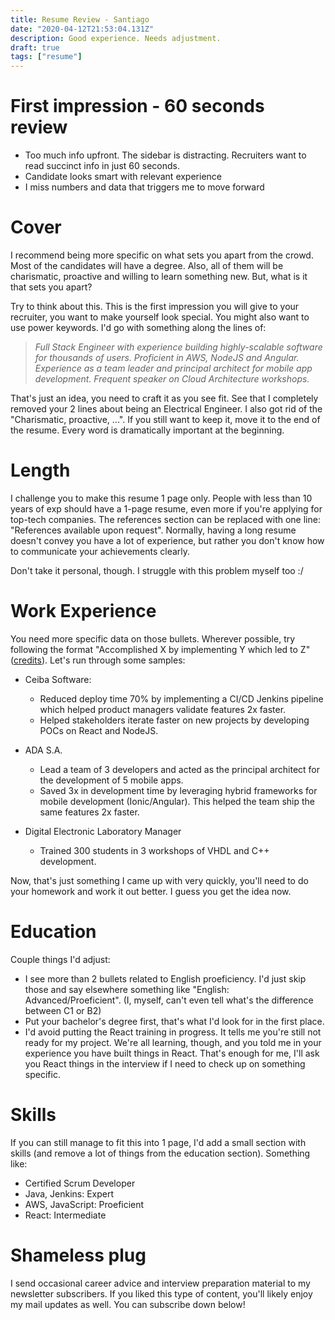 ```yaml
---
title: Resume Review - Santiago
date: "2020-04-12T21:53:04.131Z"
description: Good experience. Needs adjustment.
draft: true
tags: ["resume"]
---
```


# First impression - 60 seconds review

- Too much info upfront. The sidebar is distracting. Recruiters want to read succinct info in just 60 seconds.
- Candidate looks smart with relevant experience
- I miss numbers and data that triggers me to move forward

# Cover

I recommend being more specific on what sets you apart from the crowd. Most of the candidates will have a degree. Also, all of them will be charismatic, proactive and willing to learn something new. But, what is it that sets you apart?

Try to think about this. This is the first impression you will give to your recruiter, you want to make yourself look special. You might also want to use power keywords. I'd go with something along the lines of:

> *Full Stack Engineer with experience building highly-scalable software for thousands of users. Proficient in AWS, NodeJS and Angular. Experience as a team leader and principal architect for mobile app development. Frequent speaker on Cloud Architecture workshops.*

That's just an idea, you need to craft it as you see fit. See that I completely removed your 2 lines about being an Electrical Engineer. I also got rid of the "Charismatic, proactive, ...". If you still want to keep it, move it to the end of the resume. Every word is dramatically important at the beginning.

# Length

I challenge you to make this resume 1 page only. People with less than 10 years of exp should have a 1-page resume, even more if you're applying for top-tech companies. The references section can be replaced with one line: "References available upon request". Normally, having a long resume doesn't convey you have a lot of experience, but rather you don't know how to communicate your achievements clearly.

Don't take it personal, though. I struggle with this problem myself too :/

# Work Experience

You need more specific data on those bullets. Wherever possible, try following the format "Accomplished X by implementing Y which led to Z" ([credits](https://www.amazon.com/-/es/Gayle-Laakmann-McDowell/dp/0984782850)). Let's run through some samples:

* Ceiba Software:
  - Reduced deploy time 70% by implementing a CI/CD Jenkins pipeline which helped product managers validate features 2x faster.
  - Helped stakeholders iterate faster on new projects by developing POCs on React and NodeJS.

* ADA S.A.
  - Lead a team of 3 developers and acted as the principal architect for the development of 5 mobile apps.
  - Saved 3x in development time by leveraging hybrid frameworks for mobile development (Ionic/Angular). This helped the team ship the same features 2x faster.

* Digital Electronic Laboratory Manager
  - Trained 300 students in 3 workshops of VHDL and C++ development.

Now, that's just something I came up with very quickly, you'll need to do your homework and work it out better. I guess you get the idea now.

# Education

Couple things I'd adjust:
  - I see more than 2 bullets related to English proeficiency. I'd just skip those and say elsewhere something like "English: Advanced/Proeficient". (I, myself, can't even tell what's the difference between C1 or B2)
  - Put your bachelor's degree first, that's what I'd look for in the first place.
  - I'd avoid putting the React training in progress. It tells me you're still not ready for my project. We're all learning, though, and you told me in your experience you have built things in React. That's enough for me, I'll ask you React things in the interview if I need to check up on something specific.

# Skills

If you can still manage to fit this into 1 page, I'd add a small section with skills (and remove a lot of things from the education section). Something like:
  - Certified Scrum Developer
  - Java, Jenkins: Expert
  - AWS, JavaScript: Proeficient
  - React: Intermediate

<div class="divider"></div>

# Shameless plug

I send occasional career advice and interview preparation material to my newsletter subscribers. If you liked this type of content, you'll likely enjoy my mail updates as well. You can subscribe down below!
